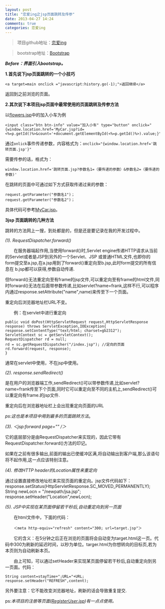 ```yaml
---
layout: post
title: "恋爱ing之jsp页面跳转及传参"
date: 2013-04-27 14:24
comments: true
categories: 恋爱ing
---
```

>项目github地址：[恋爱ing ](https://github.com/dinglixiang/Shopping)

>bootstrap地址：[Bootstrap](http://xiemin.me/bootstrap-2.3.0/)

***Before：界面引入bootstrap。***

**1.首先说下jsp页面跳转的一个小技巧**

`<a target=main onclick ="javascript:history.go(-1);">返回继续</a>`

返回到之前浏览的页面。

**2.其次说下本项目jsp页面中最常使用的页面跳转及传参方法**

以[flowers.jsp](https://github.com/dinglixiang/Shopping/blob/master/web/flowers.jsp)中的加入小车为例

    <input class="btn btn-info" value="加入小车" type="button" onclick="{window.location.href='MyCar.jsp?id=<%=p.getId()%>&count='+document.getElementById(<%=p.getId()%>).value;}">

通过`onlick`事件传递参数，内容格式为：`onclick="{window.location.href='跳转页面.jsp'}"`

需要传参的话，格式为：

`window.location.href='跳转页面.jsp?参数名1=（要传递的参数）&参数名2=（要传递的参数)'`

在跳转的页面中可通过如下方式获取传递过来的参数：

    request.getParameter("参数名1")；
    request.getParameter("参数名2")；

具体代码可参考[MyCar.jsp](https://github.com/dinglixiang/Shopping/blob/master/web/MyCar.jsp)。


**3jsp 页面跳转的几种方法**

跳转的方法网上一搜，到处都是的，但是还是要记录在我的开发过程中。


*(1). RequestDispatcher.forward()*

　　在服务器端起作用,当使用forward()时,Servlet engine传递HTTP请求从当前的Servlet或者是JSP到另外的一个Servlet、JSP 或普通HTML文件,也即你的form提交至a.jsp,在a.jsp用到了forward()重定向至b.jsp,此时form提交的所有信息在 b.jsp都可以获得,参数自动传递.

  但forward()无法重定向至有frame的jsp文件,可以重定向至有frame的html文件,同时forward()无法在后面带参数传递,比如servlet?name=frank,这样不行,可以程序内通过response.setAttribute("name",name)来传至下一个页面。

重定向后浏览器地址栏URL不变。

　　例：在servlet中进行重定向

    public void doPost(HttpServletRequest request,HttpServletResponse response) throws ServletException,IOException{
    response.setContentType("text/html; charset=gb2312");
    ServletContext sc = getServletContext();
    RequestDispatcher rd = null;
    rd = sc.getRequestDispatcher("/index.jsp"); //定向的页面
    rd.forward(request, response);
    }

通常在servlet中使用，不在jsp中使用。

*(2). response.sendRedirect()*

  是在用户的浏览器端工作,sendRedirect()可以带参数传递,比如servlet?name=frank传至下个页面,同时它可以重定向至不同的主机上,sendRedirect()可以重定向有frame.的jsp文件.

重定向后在浏览器地址栏上会出现重定向页面的URL

*ps:这也是本项目中用到最多的页面跳转方法*。

*(3). ＜jsp:forward page="" /＞*

  它的底层部分是由RequestDispatcher来实现的，因此它带有RequestDispatcher.forward()方法的印记。

如果在之前有很多输出,前面的输出已使缓冲区满,将自动输出到客户端,那么该语句将不起作用,这一点应该特别注意。

*(4). 修改HTTP header的Location属性来重定向*

  通过设置直接修改地址栏来实现页面的重定向。jsp文件代码如下：
    response.setStatus(HttpServletResponse.SC_MOVED_PERMANENTLY);
    String newLocn = "/newpath/jsa.jsp";
    response.setHeader("Location",newLocn);


*(5). JSP中实现在某页面停留若干秒后,自动重定向到另一页面*

　　在html文件中，下面的代码：

　　`＜meta http-equiv="refresh" content="300; url=target.jsp"＞`

　　它的含义：在5分钟之后正在浏览的页面将会自动变为target.html这一页。代码中300为刷新的延迟时间，以秒为单位。targer.html为你想转向的目标页,若为本页则为自动刷新本页。

　　由上可知，可以通过setHeader来实现某页面停留若干秒后,自动重定向到另一页面。代码：

    String content=stayTime+";URL="+URL;
    response.setHeader("REFRESH",content);

另外要注意：它不能改变浏览器地址，刷新的话会导致重复提交.

ps:*本项目的注册等页面([RegisterUser.jsp](https://github.com/dinglixiang/Shopping/blob/master/web/RegisterUser.jsp))有一点点使用。*
